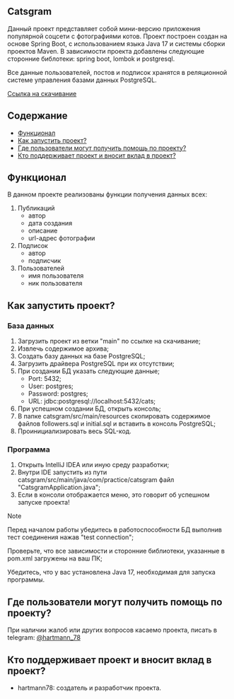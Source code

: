 Catsgram
---
Данный проект представляет собой мини-версию приложения популярной соцсети с фотографиями котов.
Проект построен создан на основе Spring Boot, с использованием языка Java 17 и системы сборки проектов Maven. 
В зависимости проекта добавлены следующие сторонние библотеки: spring boot, lombok и postgresql.

Все данные пользователей, постов и подписок хранятся в реляционной системе управления базами данных PostgreSQL.

[Ссылка на скачивание](https://github.com/hartmann78/films-library-final/archive/refs/heads/main.zip)

## Содержание

- [Функционал](#функционал)
- [Как запустить проект?](#как-запустить-проект)
- [Где пользователи могут получить помощь по проекту?](#где-пользователи-могут-получить-помощь-по-проекту)
- [Кто поддерживает проект и вносит вклад в проект?](#кто-поддерживает-проект-и-вносит-вклад-в-проект)

## Функционал

В данном проекте реализованы функции получения данных всех:
1. Публикаций
   - автор
   - дата создания
   - описание
   - url-адрес фотографии
2. Подписок
   - автор
   - подписчик 
3. Пользователей
   - имя пользователя
   - ник пользователя

## Как запустить проект?
### База данных
1. Загрузить проект из ветки "main" по ссылке на скачивание;
2. Извлечь содержимое архива;
3. Создать базу данных на базе PostgreSQL;
4. Загрузить драйвера PostgreSQL при их отсутствии;
5. При создании БД указать следующие данные;
   - Port: 5432;
   - User: postgres;
   - Password: postgres;
   - URL: jdbc:postgresql://localhost:5432/cats;
6. При успешном создании БД, открыть консоль;
7. В папке catsgram/src/main/resources скопировать содержимое файлов followers.sql и initial.sql и вставить в консоль PostgreSQL;
8. Проинициализировать весь SQL-код.
### Программа
1. Открыть IntelliJ IDEA или иную среду разработки;
2. Внутри IDE запустить из пути catsgram/src/main/java/com/practice/catsgram файл "CatsgramApplication.java";
3. Если в консоли отображается меню, это говорит об успешном запуске проекта!

> [!NOTE]
> Перед началом работы убедитесь в работоспособности БД выполнив тест соединения нажав "test connection";
> 
> Проверьте, что все зависимости и сторонние библиотеки, указанные в pom.xml загружены на ваш ПК;
> 
> Убедитесь, что у вас установлена Java 17, необходимая для запуска программы.

## Где пользователи могут получить помощь по проекту?

При наличии жалоб или других вопросов касаемо проекта, писать в telegram: [@hartmann_78](https://t.me/hartmann_78)

## Кто поддерживает проект и вносит вклад в проект?

- hartmann78: создатель и разработчик проекта.
